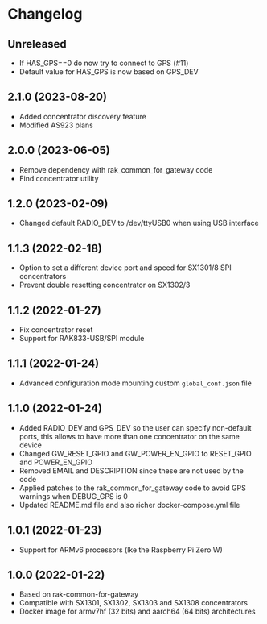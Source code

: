 # Changelog

## Unreleased

* If HAS_GPS==0 do now try to connect to GPS (#11)
* Default value for HAS_GPS is now based on GPS_DEV

## 2.1.0 (2023-08-20)

* Added concentrator discovery feature
* Modified AS923 plans

## 2.0.0 (2023-06-05)

* Remove dependency with rak_common_for_gateway code
* Find concentrator utility

## 1.2.0 (2023-02-09)

* Changed default RADIO_DEV to /dev/ttyUSB0 when using USB interface

## 1.1.3 (2022-02-18)

* Option to set a different device port and speed for SX1301/8 SPI concentrators
* Prevent double resetting concentrator on SX1302/3

## 1.1.2 (2022-01-27)

* Fix concentrator reset
* Support for RAK833-USB/SPI module

## 1.1.1 (2022-01-24)

* Advanced configuration mode mounting custom `global_conf.json` file
 
## 1.1.0 (2022-01-24)

* Added RADIO_DEV and GPS_DEV so the user can specify non-default ports, this allows to have more than one concentrator on the same device
* Changed GW_RESET_GPIO and GW_POWER_EN_GPIO to RESET_GPIO and POWER_EN_GPIO
* Removed EMAIL and DESCRIPTION since these are not used by the code
* Applied patches to the rak_common_for_gateway code to avoid GPS warnings when DEBUG_GPS is 0
* Updated README.md file and also richer docker-compose.yml file

## 1.0.1 (2022-01-23)

* Support for ARMv6 processors (lke the Raspberry Pi Zero W)

## 1.0.0 (2022-01-22)

* Based on rak-common-for-gateway
* Compatible with SX1301, SX1302, SX1303 and SX1308 concentrators
* Docker image for armv7hf (32 bits) and aarch64 (64 bits) architectures
